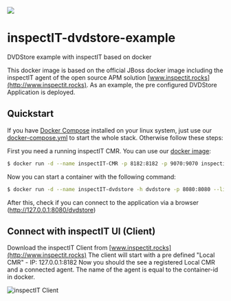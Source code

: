 [![](https://badge.imagelayers.io/inspectit/dvdstore:latest.svg)](https://imagelayers.io/?images=inspectit/dvdstore:latest 'Get your own badge on imagelayers.io')

# inspectIT-dvdstore-example
DVDStore example with inspectIT based on docker

This docker image is based on the official JBoss docker image including the inspectIT agent of the open source APM solution [www.inspectit.rocks](http://www.inspectit.rocks). As an example, the pre configured DVDStore Application is deployed.

## Quickstart
If you have [Docker Compose](https://docs.docker.com/compose/) installed on your linux system, just use our [docker-compose.yml](https://raw.githubusercontent.com/inspectIT/docker-inspectIT-dvdstore-example/master/docker-compose.yml) to start the whole stack. Otherwise follow these steps:

First you need a running inspectIT CMR. You can use our [docker image](https://github.com/inspectIT/docker-CMR):

```bash
$ docker run -d --name inspectIT-CMR -p 8182:8182 -p 9070:9070 inspectit/cmr:1.6.9.83
```

Now you can start a container with the following command:

```bash
$ docker run -d --name inspectIT-dvdstore -h dvdstore -p 8080:8080 --link inspectIT-CMR:cmr inspectit/dvdstore
```

After this, check if you can connect to the application via a browser (http://127.0.0.1:8080/dvdstore)

## Connect with inspectIT UI (Client)
Download the inspectIT Client from [www.inspectit.rocks](http://www.inspectit.rocks)
The client will start with a pre defined "Local CMR" - IP: 127.0.0.1:8182
Now you should the see a registered Local CMR and a connected agent. The name of the agent is equal to the container-id in docker.

![inspectIT Client](https://github.com/inspectIT/inspectIT-dvdstore-example/blob/master/inspectIT.png)
